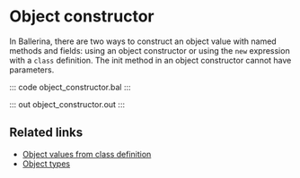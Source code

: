 # Object constructor

In Ballerina, there are two ways to construct an object value with named methods and fields: using an object constructor or using the `new` expression with a `class` definition. The init method in an object constructor cannot have parameters.

::: code object_constructor.bal :::

::: out object_constructor.out :::

## Related links
- [Object values from class definition](/learn/by-example/object-values-from-class-definition/)
- [Object types](/learn/by-example/object-types/)
